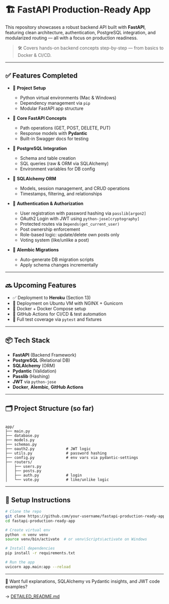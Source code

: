 # 🏗️ FastAPI Production-Ready App

This repository showcases a robust backend API built with **FastAPI**, featuring clean architecture, authentication, PostgreSQL integration, and modularized routing — all with a focus on production readiness.

> 🛠️ Covers hands-on backend concepts step-by-step — from basics to Docker & CI/CD.

---

## ✅ Features Completed

* 🔧 **Project Setup**
  * Python virtual environments (Mac & Windows)
  * Dependency management via `pip`
  * Modular FastAPI app structure

* 🚀 **Core FastAPI Concepts**
  * Path operations (GET, POST, DELETE, PUT)
  * Response models with **Pydantic**
  * Built-in Swagger docs for testing

* 💾 **PostgreSQL Integration**
  * Schema and table creation
  * SQL queries (raw & ORM via SQLAlchemy)
  * Environment variables for DB config

* 🧱 **SQLAlchemy ORM**
  * Models, session management, and CRUD operations
  * Timestamps, filtering, and relationships

* 🔐 **Authentication & Authorization**
  * User registration with password hashing via `passlib[argon2]`
  * OAuth2 Login with JWT using `python-jose[cryptography]`
  * Protected routes via `Depends(get_current_user)`
  * Post ownership enforcement
  * Role-based logic: update/delete own posts only
  * Voting system (like/unlike a post)

* 🧬 **Alembic Migrations**
  * Auto-generate DB migration scripts
  * Apply schema changes incrementally

---

## 🔜 Upcoming Features

* ✅ Deployment to **Heroku** (Section 13)
* 🐧 Deployment on Ubuntu VM with NGINX + Gunicorn
* 🐳 Docker + Docker Compose setup
* 🔁 GitHub Actions for CI/CD & test automation
* 🔬 Full test coverage via `pytest` and fixtures

---

## 📦 Tech Stack

* **FastAPI** (Backend Framework)
* **PostgreSQL** (Relational DB)
* **SQLAlchemy** (ORM)
* **Pydantic** (Validation)
* **Passlib** (Hashing)
* **JWT** via `python-jose`
* **Docker**, **Alembic**, **GitHub Actions**

---

## 🗂️ Project Structure (so far)

```

app/
├── main.py
├── database.py
├── models.py
├── schemas.py
├── oauth2.py              # JWT logic
├── utils.py               # password hashing
├── config.py              # env vars via pydantic-settings
├── routers/
│   ├── users.py
│   ├── posts.py
│   ├── auth.py            # login
│   └── vote.py            # like/unlike logic

````

---

## 🚀 Setup Instructions

```bash
# Clone the repo
git clone https://github.com/your-username/fastapi-production-ready-app.git
cd fastapi-production-ready-app

# Create virtual env
python -m venv venv
source venv/bin/activate  # or venv\Scripts\activate on Windows

# Install dependencies
pip install -r requirements.txt

# Run the app
uvicorn app.main:app --reload
````

---

📘 Want full explanations, SQLAlchemy vs Pydantic insights, and JWT code examples?

→ [DETAILED\_README.md](./DETAILED_README.md)
